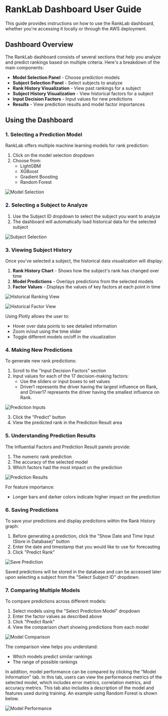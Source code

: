 # RankLab Dashboard User Guide

This guide provides instructions on how to use the RankLab dashboard, whether you're accessing it locally or through the AWS deployment.

## Dashboard Overview

The RankLab dashboard consists of several sections that help you analyze and predict rankings based on multiple criteria. Here's a breakdown of the main components:

-  **Model Selection Panel** - Choose prediction models
-  **Subject Selection Panel** - Select subjects to analyze
-  **Rank History Visualization** - View past rankings for a subject
-  **Subject History Visualization** - View historical factors for a subject
-  **Input Decision Factors** - Input values for new predictions
-  **Results** - View prediction results and model factor importances

## Using the Dashboard

### 1. Selecting a Prediction Model

RankLab offers multiple machine learning models for rank prediction:

1. Click on the model selection dropdown
2. Choose from:
   - LightGBM
   - XGBoost
   - Gradient Boosting
   - Random Forest

![Model Selection](../assets/model_selection.png)

### 2. Selecting a Subject to Analyze

1. Use the Subject ID dropdown to select the subject you want to analyze
2. The dashboard will automatically load historical data for the selected subject

![Subject Selection](../assets/subject_selection.png)

### 3. Viewing Subject History

Once you've selected a subject, the historical data visualization will display:

1. **Rank History Chart** - Shows how the subject's rank has changed over time
2. **Model Predictions** - Overlays predictions from the selected models
3. **Factor Values** - Displays the values of key factors at each point in time

![Historical Ranking View](../assets/historical_ranking_view.png)

![Historical Factor View](../assets/historical_factor_view.png)

Using Plotly allows the user to:
- Hover over data points to see detailed information
- Zoom in/out using the time slider
- Toggle different models on/off in the visualization

### 4. Making New Predictions

To generate new rank predictions:

1. Scroll to the "Input Decision Factors" section
2. Input values for each of the 17 decision-making factors:
   - Use the sliders or input boxes to set values
   - Driver1 represents the driver having the largest influence on Rank, and Driver17 represents the driver having the smallest influence on Rank.

![Prediction Inputs](../assets/prediction_inputs.png)

3. Click the "Predict" button
4. View the predicted rank in the Prediction Result area

### 5. Understanding Prediction Results

The Influential Factors and Prediction Result panels provide:

1. The numeric rank prediction
2. The accuracy of the selected model
3. Which factors had the most impact on the prediction

![Prediction Results](../assets/prediction_results.png)

For feature importance:
- Longer bars and darker colors indicate higher impact on the prediction

### 6. Saving Predictions

To save your predictions and display predictions within the Rank History graph:

1. Before generating a prediction, click the "Show Date and Time Input (Store in Database)" button
2. Enter the date and timestamp that you would like to use for forecasting
3. Click "Predict Rank"

![Save Prediction](../assets/save_prediction.png)

Saved predictions will be stored in the database and can be accessed later upon selecting a subject from the "Select Subject ID" dropdown.

### 7. Comparing Multiple Models

To compare predictions across different models:

1. Select models using the "Select Prediction Model" dropdown
2. Enter the factor values as described above
3. Click "Predict Rank"
4. View the comparison chart showing predictions from each model

![Model Comparison](../assets/model_comparison.png)

The comparison view helps you understand:
- Which models predict similar rankings
- The range of possible rankings

In addition, model performance can be compared by clicking the "Model Information" tab. In this tab, users can view the performance metrics of the selected model, which includes error metrics, correlation metrics, and accuracy metrics. This tab also includes a description of the model and features used during training. An example using Random Forest is shown below.

![Model Performance](../assets/model_performance_example.png)
